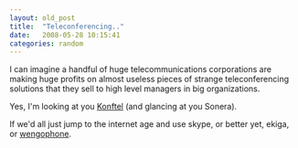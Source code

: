 ```yaml
---
layout: old_post
title:  "Teleconferencing.."
date:   2008-05-28 10:15:41 
categories: random 
---
```

I can imagine a handful of huge telecommunications corporations are making huge profits on almost useless pieces of strange teleconferencing solutions that they sell to high level managers in big organizations.

Yes, I'm looking at you [Konftel](http://www.direco.fi/) (and glancing at you Sonera).

If we'd all just jump to the internet age and use skype, or better yet, ekiga, or [wengophone](http://www.wengophone.com).		
